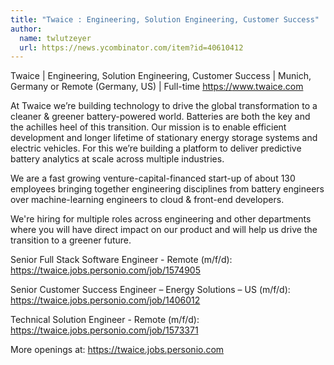 ```yaml
---
title: "Twaice : Engineering, Solution Engineering, Customer Success"
author:
  name: twlutzeyer
  url: https://news.ycombinator.com/item?id=40610412
---
```

Twaice | Engineering, Solution Engineering, Customer Success | Munich, Germany or Remote (Germany, US) | Full-time <a href="https:&#x2F;&#x2F;www.twaice.com" rel="nofollow">https:&#x2F;&#x2F;www.twaice.com</a>

At Twaice we’re building technology to drive the global transformation to a cleaner &amp; greener battery-powered world. Batteries are both the key and the achilles heel of this transition. Our mission is to enable efficient development and longer lifetime of stationary energy storage systems and electric vehicles. For this we’re building a platform to deliver predictive battery analytics at scale across multiple industries.

We are a fast growing venture-capital-financed start-up of about 130 employees bringing together engineering disciplines from battery engineers over machine-learning engineers to cloud &amp; front-end developers.

We&#x27;re hiring for multiple roles across engineering and other departments where you will have direct impact on our product and will help us drive the transition to a greener future.

Senior Full Stack Software Engineer - Remote (m&#x2F;f&#x2F;d): <a href="https:&#x2F;&#x2F;twaice.jobs.personio.com&#x2F;job&#x2F;1574905" rel="nofollow">https:&#x2F;&#x2F;twaice.jobs.personio.com&#x2F;job&#x2F;1574905</a>

Senior Customer Success Engineer – Energy Solutions – US (m&#x2F;f&#x2F;d): <a href="https:&#x2F;&#x2F;twaice.jobs.personio.com&#x2F;job&#x2F;1406012" rel="nofollow">https:&#x2F;&#x2F;twaice.jobs.personio.com&#x2F;job&#x2F;1406012</a>

Technical Solution Engineer - Remote (m&#x2F;f&#x2F;d): <a href="https:&#x2F;&#x2F;twaice.jobs.personio.com&#x2F;job&#x2F;1573371" rel="nofollow">https:&#x2F;&#x2F;twaice.jobs.personio.com&#x2F;job&#x2F;1573371</a>

More openings at: <a href="https:&#x2F;&#x2F;twaice.jobs.personio.com" rel="nofollow">https:&#x2F;&#x2F;twaice.jobs.personio.com</a>
